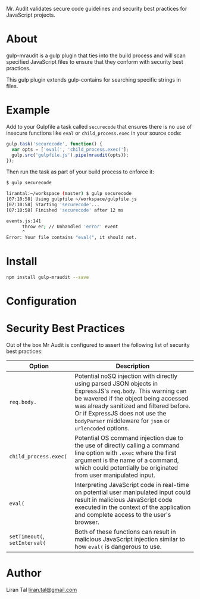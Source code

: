 Mr. Audit validates secure code guidelines and security best practices for
JavaScript projects.

# About

gulp-mraudit is a gulp plugin that ties into the build process and will scan
specified JavaScript files to ensure that they conform with security best
practices.

This gulp plugin extends gulp-contains for searching specific strings in files.

# Example

Add to your Gulpfile a task called `securecode` that ensures there is no use of insecure functions like `eval` or `child_process.exec` in your source code:

```js
gulp.task('securecode', function() {
  var opts = ['eval(', 'child_process.exec('];
  gulp.src('gulpfile.js').pipe(mraudit(opts));
});
```

Then run the task as part of your build process to enforce it:

```bash
$ gulp securecode

lirantal:~/workspace (master) $ gulp securecode
[07:10:58] Using gulpfile ~/workspace/gulpfile.js
[07:10:58] Starting 'securecode'...
[07:10:58] Finished 'securecode' after 12 ms

events.js:141
      throw er; // Unhandled 'error' event
      ^
Error: Your file contains "eval(", it should not.
```

# Install

```bash
npm install gulp-mraudit --save
```

# Configuration


# Security Best Practices

Out of the box Mr Audit is configured to assert the following list of security
best practices:

Option | Description |
--- | --- |
`req.body.` | Potential noSQ injection with directly using parsed JSON objects in ExpressJS's `req.body`. This warning can be wavered if the object being accessed was already sanitized and filtered before. Or if ExpressJS does not use the `bodyParser` middleware for `json` or `urlencoded` options.
`child_process.exec(` | Potential OS command injection due to the use of directly calling a command line option with `.exec` where the first argument is the name of a command, which could potentially be originated from user manipulated input.
`eval(` | Interpreting JavaScript code in real-time on potential user manipulated input could result in malicious JavaScript code executed in the context of the application and complete access to the user's browser.
`setTimeout(`, `setInterval(` | Both of these functions can result in malicious JavaScript injection similar to how `eval(` is dangerous to use.


# Author

Liran Tal <liran.tal@gmail.com>
